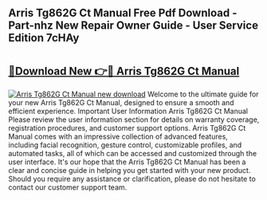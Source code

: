 ## Arris Tg862G Ct Manual Free Pdf Download - Part-nhz New Repair Owner Guide - User Service Edition 7cHAy

# <h2><a href="http://bc22732.oget.top/?id=Arris+Tg862G+Ct+Manual">🔗Download New 👉🔴 Arris Tg862G Ct Manual</a></h2>

[![Arris Tg862G Ct Manual new download](https://i.imgur.com/5g1atiW.png)](http://bc22732.oget.top/?id=Arris+Tg862G+Ct+Manual)
Welcome to the ultimate guide for your new Arris Tg862G Ct Manual, designed to ensure a smooth and efficient experience. Important User Information Arris Tg862G Ct Manual Please review the user information section for details on warranty coverage, registration procedures, and customer support options. Arris Tg862G Ct Manual comes with an impressive collection of advanced features, including facial recognition, gesture control, customizable profiles, and automated tasks, all of which can be accessed and customized through the user interface. It's our hope that the Arris Tg862G Ct Manual has been a clear and concise guide in helping you get started with your new product. Should you require any assistance or clarification, please do not hesitate to contact our customer support team.
